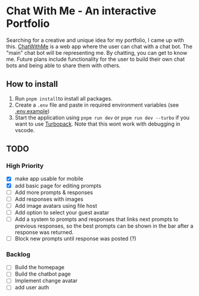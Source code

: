 # Chat With Me - An interactive Portfolio

Searching for a creative and unique idea for my portfolio, I came up with this. [ChatWithMe](https://chat-with-me-cyan.vercel.app/) is a web app where the user can chat with a chat bot. The "main" chat bot will be representing me. By chatting, you can get to know me. Future plans include functionality for the user to build their own chat bots and being able to share them with others.

## How to install

1. Run `pnpm install`to install all packages.
2. Create a `.env` file and paste in required environment variables (see [.env.example](.env.example))
3. Start the application using `pnpm run dev` or `pnpm run dev --turbo` if you want to use [Turbopack](https://turbo.build/pack). Note that this wont work with debugging in vscode.

## TODO

### High Priority

- [x] make app usable for mobile
- [x] add basic page for editing prompts
- [ ] Add more prompts & responses
- [ ] Add responses with images
- [ ] Add image avatars using file host
- [ ] Add option to select your guest avatar
- [ ] Add a system to prompts and responses that links next prompts to previous responses, so the best prompts can be shown in the bar after a response was returned.
- [ ] Block new prompts until response was posted (?)

### Backlog

- [ ] Build the homepage
- [ ] Build the chatbot page
- [ ] Implement change avatar
- [ ] add user auth
